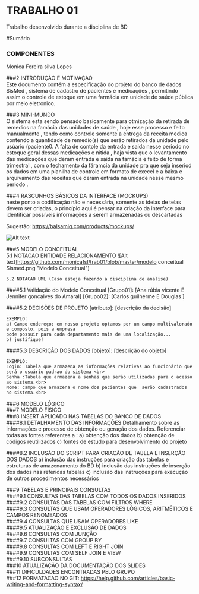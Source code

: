 # TRABALHO 01
Trabalho desenvolvido durante a disciplina de BD

#Sumário

### COMPONENTES <br>
 Monica Fereira silva Lopes<br>

###2	INTRODUÇÃO E MOTIVAÇAO<br>
Este documento contém a especificação do projeto do banco de dados SisMed , sistema de cadastro de pacientes e medicações , permitindo assim o controle de estoque em uma farmácia em unidade de saúde pública por meio eletronico. <br>

###3	MINI-MUNDO<br>
O sistema esta sendo  pensado basicamente para otmização da retirada de remedios na famácia das unidades de saúde , hoje esse processo e feito manualmente , tendo como controle somente a entrega da receita medica contendo a quantidade de remedio(s) que serão retirados da unidade pelo usúario (paciente0.
A falta de contole da entrada e saida nesse periodo  no estoque geral  dessas medicações e nitida , haja vista que o levantamento das medicações que deram entrada e saida na famácia e feito de forma trimestral , com o fechamento da fáramcia da unidade pra que seja inseriod os dados em uma planilha de controle em formato de execel e a baixa e arquivamento das receitas que deram  entrada na unidade nesse mesmo periodo . <br>

###4	RASCUNHOS BÁSICOS DA INTERFACE (MOCKUPS)<br>
neste ponto a codificação não e necessária, somente as ideias de telas devem ser criadas, o princípio aqui é pensar na criação da interface para identificar possíveis informações a serem armazenadas ou descartadas <br>

Sugestão: https://balsamiq.com/products/mockups/<br>

![Alt text](https://github.com/discipbd1/trab01/blob/master/balsamiq.png?raw=true "Title")


###5	MODELO CONCEITUAL<br>
    5.1 NOTACAO ENTIDADE RELACIONAMENTO
![Alt text]https://github.com/monicafsl/trab01/blob/master/modelo conceitual Sismed.png "Modelo Conceitual")
    
    5.2 NOTACAO UML (Caso esteja fazendo a disciplina de analise)

####5.1 Validação do Modelo Conceitual
    [Grupo01]: [Ana rúbia vicente E Jennifer goncalves do Amaral]
    [Grupo02]: [Carlos guilherme E  Douglas ]

####5.2 DECISÕES DE PROJETO
    [atributo]: [descrição da decisão]
    
    EXEMPLO:
    a) Campo endereço: em nosso projeto optamos por um campo multivalorado e composto, pois a empresa 
    pode possuir para cada departamento mais de uma localização... 
    b) justifique!

####5.3 DESCRIÇÃO DOS DADOS 
    [objeto]: [descrição do objeto]
    
    EXEMPLO:
    Login: Tabela que armazena as informações relativas ao funcionário que será o usuário padrao do sistema <br>
    Senha :Tabela que armazena a senhas que serão utilizadas para o acesso ao sistema.<br>
    Nome: campo que armazena o nome dos pacientes que  serão cadastrados no sistema.<br>


###6	MODELO LÓGICO<br>
###7	MODELO FÍSICO<br>
###8	INSERT APLICADO NAS TABELAS DO BANCO DE DADOS<br>
####8.1 DETALHAMENTO DAS INFORMAÇÕES
        Detalhamento sobre as informações e processo de obtenção ou geração dos dados.
        Referenciar todas as fontes referentes a :
        a) obtenção dos dados
        b) obtenção de códigos reutilizados
        c) fontes de estudo para desenvolvimento do projeto
        
####8.2 INCLUSÃO DO SCRIPT PARA CRIAÇÃO DE TABELA E INSERÇÃO DOS DADOS
        a) inclusão das instruções para criação das tabelas e estruturas de amazenamento do BD
        b) inclusão das instruções de inserção dos dados nas referidas tabelas
        c) inclusão das instruções para execução de outros procedimentos necessários

###9	TABELAS E PRINCIPAIS CONSULTAS<br>
####9.1	CONSULTAS DAS TABELAS COM TODOS OS DADOS INSERIDOS<br>
####9.2	CONSULTAS DAS TABELAS COM FILTROS WHERE<br>
####9.3	CONSULTAS QUE USAM OPERADORES LÓGICOS, ARITMÉTICOS E CAMPOS RENOMEADOS<br>
####9.4	CONSULTAS QUE USAM OPERADORES LIKE<br>
####9.5	ATUALIZAÇÃO E EXCLUSÃO DE DADOS<br>
####9.6	CONSULTAS COM JUNÇÃO<br>
####9.7	CONSULTAS COM GROUP BY<br>
####9.8	CONSULTAS COM LEFT E RIGHT JOIN<br>
####9.9	CONSULTAS COM SELF JOIN E VIEW<br>
####9.10	SUBCONSULTAS<br>
###10	ATUALIZAÇÃO DA DOCUMENTAÇÃO DOS SLIDES<br>
###11	DIFICULDADES ENCONTRADAS PELO GRUPO<br>
###12  FORMATACAO NO GIT: https://help.github.com/articles/basic-writing-and-formatting-syntax/




